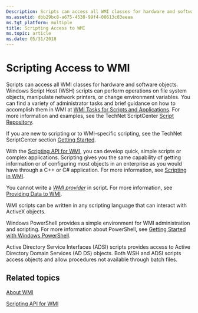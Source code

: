 ```yaml
---
Description: Scripts can access all WMI classes for hardware and software objects.
ms.assetid: dbb29bc8-a675-4538-99f4-00613c83eeaa
ms.tgt_platform: multiple
title: Scripting Access to WMI
ms.topic: article
ms.date: 05/31/2018
---
```


# Scripting Access to WMI

Scripts can access all WMI classes for hardware and software objects. Windows Script Host (WSH) scripts can perform operations on file system objects, manipulate network printers, or change environment variables. You can find a variety of administrator tasks and brief guidance on how to accomplish them in WMI at [WMI Tasks for Scripts and Applications](wmi-tasks-for-scripts-and-applications.md). For more information and examples, see the TechNet ScriptCenter [Script Repository](https://www.microsoft.com/technet/scriptcenter/scripts/default.mspx).

If you are new to scripting or to WMI-specific scripting, see the TechNet ScriptCenter section [Getting Started](https://www.microsoft.com/technet/scriptcenter/hubs/start.mspx).

With the [Scripting API for WMI](scripting-api-for-wmi.md), you can develop quick, simple scripts or complex applications. Scripting gives you the same capability of getting information or of configuring most objects in an enterprise as you would have through a C++ or C# application. For more information, see [Scripting in WMI](https://docs.microsoft.com/windows/desktop/WmiSdk/creating-a-wmi-script).

You cannot write a [*WMI provider*](gloss-p.md) in script. For more information, see [Providing Data to WMI](providing-data-to-wmi.md).

WMI scripts can be written in any scripting language that can interact with ActiveX objects.

Windows PowerShell provides a simple environment for WMI administration and scripting. For more information about PowerShell, see [Getting Started with Windows PowerShell](https://docs.microsoft.com/powershell/scripting/getting-started/getting-started-with-windows-powershell?view=powershell-7).

Active Directory Service Interfaces (ADSI) scripts provides access to Active Directory Domain Services (AD DS) objects. Both WSH and ADSI scripts access objects and allow procedures not available through batch files.

## Related topics

<dl> <dt>

[About WMI](about-wmi.md)
</dt> <dt>

[Scripting API for WMI](scripting-api-for-wmi.md)
</dt> </dl>

 

 



